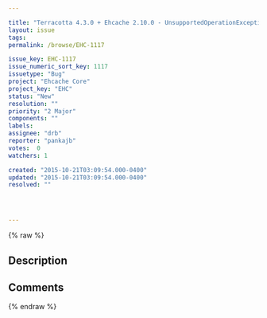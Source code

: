 ```yaml
---

title: "Terracotta 4.3.0 + Ehcache 2.10.0 - UnsupportedOperationException: Inserts out of order"
layout: issue
tags: 
permalink: /browse/EHC-1117

issue_key: EHC-1117
issue_numeric_sort_key: 1117
issuetype: "Bug"
project: "Ehcache Core"
project_key: "EHC"
status: "New"
resolution: ""
priority: "2 Major"
components: ""
labels: 
assignee: "drb"
reporter: "pankajb"
votes:  0
watchers: 1

created: "2015-10-21T03:09:54.000-0400"
updated: "2015-10-21T03:09:54.000-0400"
resolved: ""




---
```


{% raw %}

## Description

<div markdown="1" class="description">



</div>

## Comments



{% endraw %}

